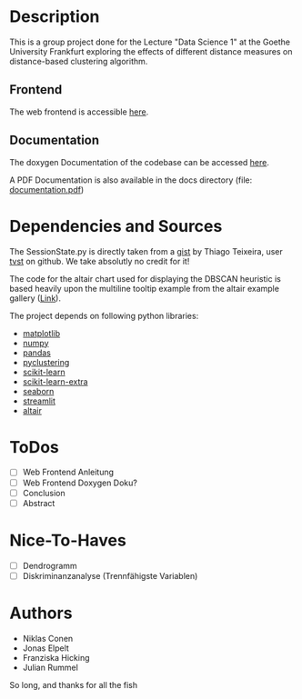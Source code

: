 # Description
This is a group project done for the Lecture "Data Science 1" at the Goethe University Frankfurt exploring the effects of different distance measures on distance-based clustering algorithm.

## Frontend
The web frontend is accessible [here](https://share.streamlit.io/elpelt/datascience1_group42/main/code/web_frontend.py).

## Documentation
The doxygen Documentation of the codebase can be accessed [here](https://elpelt.github.io/datascience1_group42/docs/html/index.html).

A PDF Documentation is also available in the docs directory (file: [documentation.pdf](https://elpelt.github.io/datascience1_group42/docs/documentation.pdf))

# Dependencies and Sources
The SessionState.py is directly taken from a [gist](https://gist.github.com/tvst/036da038ab3e999a64497f42de966a92) by Thiago Teixeira, user [tvst](https://gist.github.com/tvst) on github. We take absolutly no credit for it!

The code for the altair chart used for displaying the DBSCAN heuristic is based heavily upon the multiline tooltip example from the altair example gallery ([Link](https://altair-viz.github.io/gallery/multiline_tooltip.html)).

The project depends on following python libraries: 
- [matplotlib](https://matplotlib.org)
- [numpy](https://numpy.org)
- [pandas](https://pandas.pydata.org)
- [pyclustering](https://github.com/annoviko/pyclustering)
- [scikit-learn](https://scikit-learn.org/stable/index.html)
- [scikit-learn-extra](https://scikit-learn-extra.readthedocs.io/en/stable/index.html)
- [seaborn](https://seaborn.pydata.org)
- [streamlit](https://streamlit.io)
- [altair](https://altair-viz.github.io)

# ToDos
- [ ] Web Frontend Anleitung
- [ ] Web Frontend Doxygen Doku?
- [ ] Conclusion
- [ ] Abstract

# Nice-To-Haves
- [ ] Dendrogramm
- [ ] Diskriminanzanalyse (Trennfähigste Variablen)

# Authors
* Niklas Conen
* Jonas Elpelt
* Franziska Hicking
* Julian Rummel

So long, and thanks for all the fish